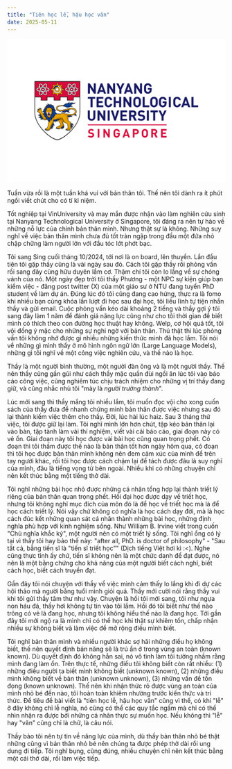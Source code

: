```yaml
---
title: "Tiên học lễ, hậu học văn"
date: 2025-05-11
---
```


![NTU-background](images/NTU-School-Cover.png)

Tuần vừa rồi là một tuần khá vui với bản thân tôi. Thế nên tôi dành ra ít phút ngồi viết chút cho có tí kỉ niệm.

Tốt nghiệp tại VinUniversity và may mắn được nhận vào làm nghiên cứu sinh tại Nanyang Technological University ở Singapore, tôi đáng ra nên tự hào về những nỗ lực của chính bản thân mình. Nhưng thật sự là không. Những suy nghĩ về việc bản thân mình chưa đủ tốt tràn ngập trong đầu một đứa nhỏ chập chững làm người lớn với đầu tóc lớt phớt bạc.

Tôi sang Sing cuối tháng 10/2024, tới nơi là on board, lên thuyền. Lần đầu tiên tôi gặp thầy cũng là vài ngày sau đó. Cách tôi gặp thầy rồi phỏng vấn rồi sang đây cũng hữu duyên lắm cơ. Thậm chí tôi còn lo lắng về sự chóng vánh của nó. Một ngày đẹp trời tôi thấy Phương - một NPC sự kiện giúp bạn kiếm việc - đăng post twitter (X) của một giáo sư ở NTU đang tuyển PhD student về làm dự án. Đúng lúc đó tôi cũng đang cao hứng, thực ra là fomo khi nhiều bạn cùng khóa lần lượt đi học sau đại học, tôi liều lĩnh tự tiện nhắn thầy và gửi email. Cuộc phỏng vấn kéo dài khoảng 2 tiếng và thầy gợi ý tôi sang đây làm 1 năm để đánh giá năng lực cũng như cho tôi thời gian để biết mình có thích theo con đường học thuật hay không. Welp, cơ hội quá tốt, tôi vội đồng ý mặc cho những sự nghi ngờ với bản thân. Thú thật thì lúc phỏng vấn tôi không nhớ được gì nhiều những kiến thức mình đã học lắm. Tôi nói về những gì mình thấy ở mô hình ngôn ngữ lớn (Large Language Models), những gì tôi nghĩ về một công việc nghiên cứu, và thế nào là học.

Thầy là một người bình thường, một người đàn ông và là một người thầy. Thế nên thầy cũng gần gũi như cách thầy mặc quần đùi ngồi ăn lúc tôi vào báo cáo công việc, cũng nghiêm túc chịu trách nhiệm cho những vị trí thầy đang giữ, và cũng nhắc nhủ tôi "mày là *người trưởng thành*". 

Lúc mới sang thì thầy mắng tôi nhiều lắm, tôi muốn đọc vội cho xong cuốn sách của thầy đưa để nhanh chứng minh bản thân được việc nhưng sau đó lại thành kiếm việc thêm cho thầy. Đời, lúc hài lúc haiz. Sau 3 tháng thử việc, tôi được giữ lại làm. Tôi nghĩ mình lớn hơn chút, tập kéo bản thân lại vào bàn, tập tành làm vài thí nghiệm, viết vài cái báo cáo, giai đoạn này có vẻ ổn. Giai đoạn này tôi học được vài bài học cũng quan trọng phết. Có đoạn thì tôi thấm được thế nào là bản thân tốt hơn ngày hôm qua, có đoạn thì tôi học được bản thân mình không nên đem cảm xúc của mình để trên tay người khác, rồi tôi học được cách chậm lại để tách được đâu là suy nghĩ của mình, đâu là tiếng vọng từ bên ngoài. Nhiều khi có những chuyện chỉ nên kết thúc bằng một tiếng thở dài. 

Tôi nghĩ những bài học nhỏ được những cá nhân tổng hợp lại thành triết lý riêng của bản thân quan trọng phết. Hồi đại học được dạy về triết học, nhưng tôi không nghĩ mục đích của môn đó là để học về triết học mà là để học cách triết lý. Nói vậy chứ không có nghĩa là học cách dạy đời, mà là học cách đúc kết những quan sát cá nhân thành những bài học, những định nghĩa phù hợp với kinh nghiệm sống. Như William B. Irvine viết trong cuốn "Chủ nghĩa khắc kỷ", một người nên có một triết lý sống. Tôi nghĩ ổng có lý tại vì thầy tôi hay bảo thế này: "after all, PhD. is doctor of philosophy" - "Sau tất cả, bằng tiến sĩ là "tiến sĩ triết học"" (Dịch tiếng Việt hơi kì :<). Nghe cũng thực tỉnh ấy chứ, tiến sĩ không nên là một chức danh để đạt được, nó nên là một bằng chứng cho khả năng của  một người biết cách nghĩ, biết cách học, biết cách truyền đạt. 

Gần đây tôi nói chuyện với thầy về việc mình cảm thấy lo lắng khi đi dự các hội thảo mà người bằng tuổi mình giỏi quá. Thầy mới cười nói rằng thầy vui khi tôi gửi thầy tâm thư như vậy. Chuyện là hồi tôi mới sang, tôi như ngựa non háu đá, thầy hơi không tự tin vào tôi lắm. Hồi đó tôi biết như thế nào trông có vẻ là đang học, nhưng tôi không hiểu thế nào là đang học. Tới gần đây tôi mới ngộ ra là mình chỉ có thể học khi thật sự khiêm tốn, chấp nhận nhiều sự không biết và làm việc để mở rộng điều mình biết. 

Tôi nghĩ bản thân mình và nhiều người khác sợ hãi những điều họ không biết, thế nên quyết định bản năng sẽ là trú ẩn ở trong vùng an toàn (known known). Dù quyết định đó không hẳn sai, nó vô tình làm tôi tưởng nhầm rằng mình đang làm ổn. Trên thực tế, những điều tôi không biết còn rất nhiều: (1) những điều người ta biết mình không biết (unknown known), (2) những điều mình không biết về bản thân (unknown unknown), (3) những vấn đề tồn đọng (known unknown). Thế nên khi nhận thức rõ được vùng an toàn của mình nhỏ bé đến nào, tôi hoàn toàn khiêm nhường trước kiến thức và tri thức. Để tiêu đề bài viết là "tiên học lễ, hậu học văn" cũng vì thế, có khi "lễ" ở đây không chỉ lễ nghĩa, nó cũng có thể các quy tắc ngầm mà chỉ có thể nhìn nhận ra được bởi những cá nhân thực sự muốn học. Nếu không thì "lễ" hay "văn" cũng chỉ là chữ, là câu nói.

Thầy bảo tôi nên tự tin về năng lực của mình, dù thấy bản thân nhỏ bé thật những cũng vì bản thân nhỏ bé nên chúng ta được phép thở dài rồi ung dung đi tiếp. Tôi nghĩ bụng, cũng đúng, nhiều chuyện chỉ nên kết thúc bằng một cái thở dài, rồi làm việc tiếp.
